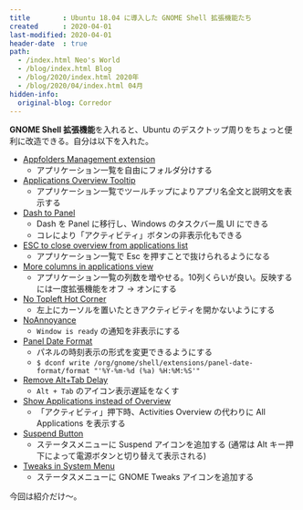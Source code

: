 ```yaml
---
title        : Ubuntu 18.04 に導入した GNOME Shell 拡張機能たち
created      : 2020-04-01
last-modified: 2020-04-01
header-date  : true
path:
  - /index.html Neo's World
  - /blog/index.html Blog
  - /blog/2020/index.html 2020年
  - /blog/2020/04/index.html 04月
hidden-info:
  original-blog: Corredor
---
```


**GNOME Shell 拡張機能**を入れると、Ubuntu のデスクトップ周りをちょっと便利に改造できる。自分は以下を入れた。

- [Appfolders Management extension](https://extensions.gnome.org/extension/1217/appfolders-manager/)
  - アプリケーション一覧を自由にフォルダ分けする
- [Applications Overview Tooltip](https://extensions.gnome.org/extension/1071/applications-overview-tooltip/)
  - アプリケーション一覧でツールチップによりアプリ名全文と説明文を表示する
- [Dash to Panel](https://extensions.gnome.org/extension/1160/dash-to-panel/)
  - Dash を Panel に移行し、Windows のタスクバー風 UI にできる
  - コレにより「アクティビティ」ボタンの非表示化もできる
- [ESC to close overview from applications list](https://extensions.gnome.org/extension/1122/esc-to-close-overview-from-applications-list/)
  - アプリケーション一覧で Esc を押すことで抜けられるようになる
- [More columns in applications view](https://extensions.gnome.org/extension/1305/more-columns-in-applications-view/)
  - アプリケーション一覧の列数を増やせる。10列くらいが良い。反映するには一度拡張機能をオフ → オンにする
- [No Topleft Hot Corner](https://extensions.gnome.org/extension/118/no-topleft-hot-corner/)
  - 左上にカーソルを置いたときアクティビティを開かないようにする
- [NoAnnoyance](https://extensions.gnome.org/extension/1236/noannoyance/)
  - `Window is ready` の通知を非表示にする
- [Panel Date Format](https://extensions.gnome.org/extension/1462/panel-date-format/)
  - パネルの時刻表示の形式を変更できるようにする
  - `$ dconf write /org/gnome/shell/extensions/panel-date-format/format "'%Y-%m-%d (%a) %H:%M:%S'"`
- [Remove Alt+Tab Delay](https://extensions.gnome.org/extension/1403/remove-alttab-delay/)
  - `Alt + Tab` のアイコン表示遅延をなくす
- [Show Applications instead of Overview](https://extensions.gnome.org/extension/1337/show-applications-instead-of-overview/)
  - 「アクティビティ」押下時、Activities Overview の代わりに All Applications を表示する
- [Suspend Button](https://extensions.gnome.org/extension/826/suspend-button/)
  - ステータスメニューに Suspend アイコンを追加する (通常は Alt キー押下によって電源ボタンと切り替えて表示される)
- [Tweaks in System Menu](https://extensions.gnome.org/extension/1653/tweaks-in-system-menu/)
  - ステータスメニューに GNOME Tweaks アイコンを追加する

今回は紹介だけ〜。
